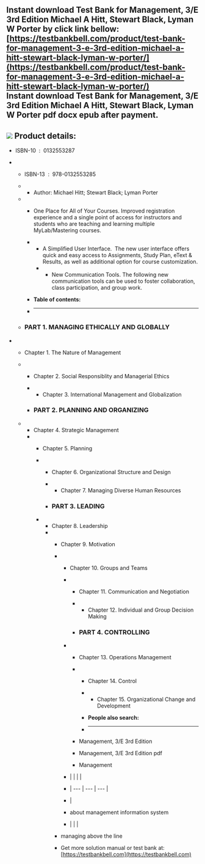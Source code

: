 Instant download **Test Bank for Management, 3/E 3rd Edition Michael A Hitt, Stewart Black, Lyman W Porter** by click link bellow:  
[https://testbankbell.com/product/test-bank-for-management-3-e-3rd-edition-michael-a-hitt-stewart-black-lyman-w-porter/](https://testbankbell.com/product/test-bank-for-management-3-e-3rd-edition-michael-a-hitt-stewart-black-lyman-w-porter/)  
**Instant download Test Bank for Management, 3/E 3rd Edition Michael A Hitt, Stewart Black, Lyman W Porter pdf docx epub after payment.**
-----------------------------------------------------------------------------------------------------------------------------------------


![](https://testbankbell.com/wp-content/uploads/2023/05/2808-53da47ec02722.jpg)
**Product details:**
--------------------


* ISBN-10 ‏ : ‎ 0132553287
* * ISBN-13 ‏ : ‎ 978-0132553285
  * * Author: Michael Hitt; Stewart Black; Lyman Porter
   
  * * One Place for All of Your Courses. Improved registration experience and a single point of access for instructors and students who are teaching and learning multiple MyLab/Mastering courses.
    * * A Simplified User Interface.  The new user interface offers quick and easy access to Assignments, Study Plan, eText & Results, as well as additional option for course customization.
      * * New Communication Tools. The following new communication tools can be used to foster collaboration, class participation, and group work.
       
    * **Table of contents:**
    * ----------------------
   
  * ### PART 1. MANAGING ETHICALLY AND GLOBALLY
 
* * Chapter 1. The Nature of Management
  * * Chapter 2. Social Responsiblity and Managerial Ethics
    * * Chapter 3. International Management and Globalization
     
    * ### PART 2. PLANNING AND ORGANIZING
   
  * * Chapter 4. Strategic Management
    * * Chapter 5. Planning
      * * Chapter 6. Organizational Structure and Design
        * * Chapter 7. Managing Diverse Human Resources
         
        * ### PART 3. LEADING
       
      * * Chapter 8. Leadership
        * * Chapter 9. Motivation
          * * Chapter 10. Groups and Teams
            * * Chapter 11. Communication and Negotiation
              * * Chapter 12. Individual and Group Decision Making
               
              * ### PART 4. CONTROLLING
             
            * * Chapter 13. Operations Management
              * * Chapter 14. Control
                * * Chapter 15. Organizational Change and Development
                 
                * **People also search:**
                * -----------------------
               
              * Management, 3/E 3rd Edition
             
              * Management, 3/E 3rd Edition pdf
             
              * Management
             
            * |  |  |  |
            * | --- | --- | --- |
            * |
            * about management information system
            *  |  |  |
           
          * managing above the line
          *  Get more solution manual or test bank at: [https://testbankbell.com](https://testbankbell.com)
